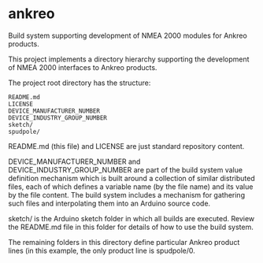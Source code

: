 # ankreo
Build system supporting development of NMEA 2000 modules for Ankreo products.

This project implements a directory hierarchy supporting the development of
NMEA 2000 interfaces to Ankreo products.

The project root directory has the structure:
```
README.md
LICENSE
DEVICE_MANUFACTURER_NUMBER
DEVICE_INDUSTRY_GROUP_NUMBER
sketch/
spudpole/
```
README.md (this file) and LICENSE are just standard repository content.

DEVICE\_MANUFACTURER\_NUMBER and DEVICE\_INDUSTRY\_GROUP\_NUMBER are part of
the build system value definition mechanism which is built around a collection
of similar distributed files, each of which defines a variable name (by the
file name) and its value by the file content.  The build system includes a
mechanism for gathering such files and interpolating them into an Arduino
source code.

sketch/ is the Arduino sketch folder in which all builds are executed. Review
the README.md file in this folder for details of how to use the build system.

The remaining folders in this directory define particular Ankreo product lines
(in this example, the only product line is spudpole/0.
